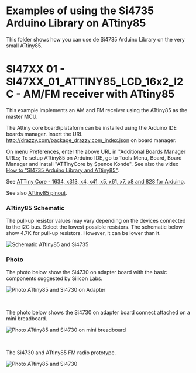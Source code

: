 # Examples of using the Si4735 Arduino Library on ATtiny85

This folder shows how you can use de Si4735 Arduino Library on the very small ATtiny85. 


# SI47XX 01 - SI47XX_01_ATTINY85_LCD_16x2_I2C - AM/FM receiver with ATtiny85  

This example implements an AM and FM receiver using the ATtiny85 as the master MCU.

The Attiny core board/plataform can be installed using the Arduino IDE boards manager. Insert the URL http://drazzy.com/package_drazzy.com_index.json on board manager.

On menu Preferences, enter the above URL in "Additional Boards Manager URLs;
To setup ATtiny85 on Arduino IDE, go to Tools Menu, Board, Board Manager and install "ATTinyCore by Spence Konde". See also the video [How to "SI4735 Arduino Library and ATtiny85"](https://youtu.be/zb9TZtYVu-s).

See [ATTiny Core - 1634, x313, x4, x41, x5, x61, x7, x8 and 828 for Arduino](https://github.com/SpenceKonde/ATTinyCore).

See also [ATtiny85 pinout](https://ww1.microchip.com/downloads/en/DeviceDoc/Atmel-2586-AVR-8-bit-Microcontroller-ATtiny25-ATtiny45-ATtiny85_Datasheet.pdf).


### ATtiny85 Schematic


The pull-up resistor values may vary depending on the devices connected to the I2C bus. Select the lowest possible resistors. The schematic below show 4.7K for pull-up resistors. However, it can be lower than it.


![Schematic ATtiny85 and Si4735](https://github.com/pu2clr/SI4735/blob/master/extras/images/attiny85_schematic.png)


### Photo

The photo below show the Si4730 on adapter board with the basic components suggested by Silicon Labs.

![Photo ATtiny85 and Si4730 on Adapter](https://github.com/pu2clr/SI4735/blob/master/extras/images/SI4730_on_adapterA.png)

<BR> 

The photo below shows the Si4730 on adapter board connect attached on a mini breadboard.

![Photo ATtiny85 and Si4730 on mini breadboard](https://github.com/pu2clr/SI4735/blob/master/extras/images/SI4730_on_BreadboardA.png)

<BR>

The Si4730 and ATtiny85 FM radio prototype. 

![Photo ATtiny85 and Si4730](https://github.com/pu2clr/SI4735/blob/master/extras/images/SI4730_attiny85A.jpg)
